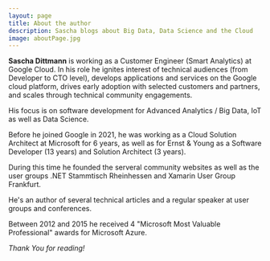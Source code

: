 ```yaml
---
layout: page
title: About the author
description: Sascha blogs about Big Data, Data Science and the Cloud
image: aboutPage.jpg
---
```


**Sascha Dittmann** is working as a Customer Engineer (Smart Analytics) at Google Cloud.
In his role he ignites interest of technical audiences (from Developer to CTO level), develops applications and services on the Google cloud platform, drives early adoption with selected customers and partners, and scales through technical community engagements.

His focus is on software development for Advanced Analytics / Big Data, IoT as well as Data Science.

Before he joined Google in 2021, he was working as a Cloud Solution Architect at Microsoft for 6 years, as well as for Ernst & Young as a Software Developer (13 years) and Solution Architect (3 years).

During this time he founded the serveral community websites as well as the user groups .NET Stammtisch Rheinhessen and Xamarin User Group Frankfurt.

He's an author of several technical articles and a regular speaker at user groups and conferences.

Between 2012 and 2015 he received 4 "Microsoft Most Valuable Professional" awards for Microsoft Azure.

*Thank You for reading!*
